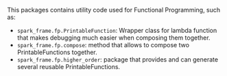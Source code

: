 This packages contains utility code used for Functional Programming, such as:
- `spark_frame.fp.PrintableFunction`: Wrapper class for lambda function that makes debugging much 
    easier when composing them together.
- `spark_frame.fp.compose`: method that allows to compose two PrintableFunctions together.
- `spark_frame.fp.higher_order`: package that provides and can generate several reusable PrintableFunctions.

